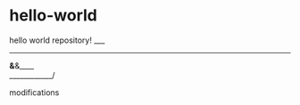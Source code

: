 # hello-world
hello world repository!
       ___
   ___     ___
 ____&____&____   
 \____________/

modifications